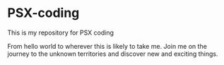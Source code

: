 # PSX-coding
This is my repository for PSX coding

From hello world to wherever this is likely to take me.
Join me on the journey to the unknown territories and discover new and exciting things.
